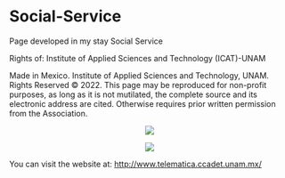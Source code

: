 # Social-Service
Page developed in my stay Social Service

Rights of: Institute of Applied Sciences and Technology (ICAT)-UNAM

Made in Mexico. Institute of Applied Sciences and Technology, UNAM. Rights Reserved © 2022. This page may be reproduced for non-profit purposes, as long as it is not mutilated, the complete source and its electronic address are cited.
Otherwise requires prior written permission from the Association.

</p>
<p align="center">
<img src="https://user-images.githubusercontent.com/47467891/179121344-1a46fc1e-49d8-41c4-982f-78994940a496.png">
</p>

</p>
<p align="center">
<img src="https://user-images.githubusercontent.com/47467891/179121394-47a17b0f-3147-4222-ac09-2c26f9f20e05.png">
</p>

You can visit the website at: http://www.telematica.ccadet.unam.mx/
